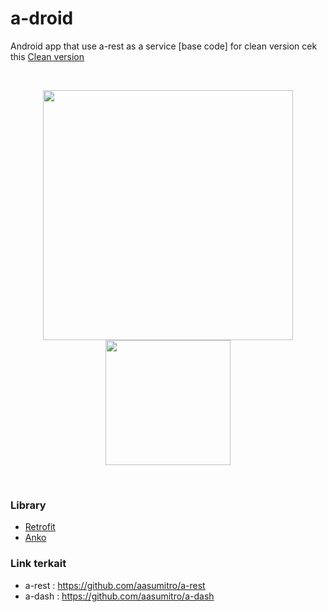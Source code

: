 # a-droid
Android app that use a-rest as a service [base code] for clean version cek this <a href="https://github.com/aasumitro/a-droid-cc">Clean version</a> 

</br>
<p align="center">
  <img src="https://asmith.my.id/assets/images/post/untitled.png" width="400">
  <img src="https://github.com/aasumitro/a-droid/blob/master/asd2.gif" width="200">
</p>
</br>

### Library
  - <a href="https://github.com/square/retrofit">Retrofit</a>
  - <a href="https://github.com/Kotlin/anko">Anko</a>

### Link terkait 
- a-rest : https://github.com/aasumitro/a-rest
- a-dash : https://github.com/aasumitro/a-dash

